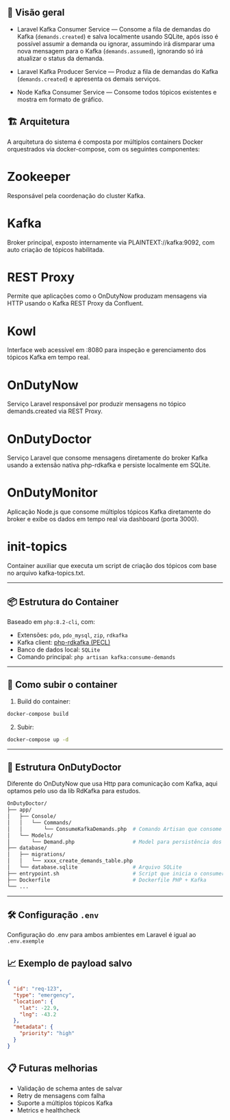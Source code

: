 ## 🧩 Visão geral

- Laravel Kafka Consumer Service — Consome a fila de demandas do Kafka (`demands.created`) e salva localmente usando SQLite, após isso é possível assumir a demanda ou ignorar, assumindo irá dismparar uma nova mensagem para o Kafka (`demands.assumed`), ignorando só irá atualizar o status da demanda.

- Laravel Kafka Producer Service — Produz a fila de demandas do Kafka (`demands.created`) e apresenta os demais serviços.

- Node Kafka Consumer Service — Consome todos tópicos existentes e mostra em formato de gráfico.

## 🏗️ Arquitetura
A arquitetura do sistema é composta por múltiplos containers Docker orquestrados via docker-compose, com os seguintes componentes:

# Zookeeper
Responsável pela coordenação do cluster Kafka.

# Kafka
Broker principal, exposto internamente via PLAINTEXT://kafka:9092, com auto criação de tópicos habilitada.

# REST Proxy
Permite que aplicações como o OnDutyNow produzam mensagens via HTTP usando o Kafka REST Proxy da Confluent.

# Kowl
Interface web acessível em :8080 para inspeção e gerenciamento dos tópicos Kafka em tempo real.

# OnDutyNow
Serviço Laravel responsável por produzir mensagens no tópico demands.created via REST Proxy.

# OnDutyDoctor
Serviço Laravel que consome mensagens diretamente do broker Kafka usando a extensão nativa php-rdkafka e persiste localmente em SQLite.

# OnDutyMonitor
Aplicação Node.js que consome múltiplos tópicos Kafka diretamente do broker e exibe os dados em tempo real via dashboard (porta 3000).

# init-topics
Container auxiliar que executa um script de criação dos tópicos com base no arquivo kafka-topics.txt.

---

## 📦 Estrutura do Container

Baseado em `php:8.2-cli`, com:

- Extensões: `pdo`, `pdo_mysql`, `zip`, `rdkafka`
- Kafka client: [php-rdkafka (PECL)](https://github.com/arnaud-lb/php-rdkafka)
- Banco de dados local: `SQLite`
- Comando principal: `php artisan kafka:consume-demands`

---

## 🚀 Como subir o container

1. Build do container:

```bash
docker-compose build
```

2. Subir:

```bash
docker-compose up -d
```

---

## 📂 Estrutura OnDutyDoctor

Diferente do OnDutyNow que usa Http para comunicação com Kafka, aqui optamos pelo uso da lib RdKafka para estudos.

```bash
OnDutyDoctor/
├── app/
│   ├── Console/
│   │   └── Commands/
│   │       └── ConsumeKafkaDemands.php  # Comando Artisan que consome Kafka
│   └── Models/
│       └── Demand.php                   # Model para persistência dos dados
├── database/
│   ├── migrations/
│   │   └── xxxx_create_demands_table.php
│   └── database.sqlite                  # Arquivo SQLite
├── entrypoint.sh                        # Script que inicia o consumer
├── Dockerfile                           # Dockerfile PHP + Kafka
└── ...
```

---

## 🛠️ Configuração `.env`

Configuração do .env para ambos ambientes em Laravel é igual ao `.env.exemple`


## 📈 Exemplo de payload salvo

```json
{
  "id": "req-123",
  "type": "emergency",
  "location": {
    "lat": -22.9,
    "lng": -43.2
  },
  "metadata": {
    "priority": "high"
  }
}
```

## 📋 Futuras melhorias

- Validação de schema antes de salvar
- Retry de mensagens com falha
- Suporte a múltiplos tópicos Kafka
- Metrics e healthcheck

